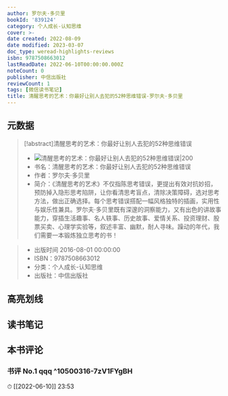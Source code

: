 ```yaml
---
author: 罗尔夫·多贝里
bookId: '839124'
category: 个人成长-认知思维
cover: >-
date created: 2022-08-09
date modified: 2023-03-07
doc_type: weread-highlights-reviews
isbn: 9787508663012
lastReadDate: 2022-06-10T00:00:00.000Z
noteCount: 0
publisher: 中信出版社
reviewCount: 1
tags: [微信读书笔记]
title: 清醒思考的艺术：你最好让别人去犯的52种思维错误-罗尔夫·多贝里
---
```


## 元数据

>[!abstract]清醒思考的艺术：你最好让别人去犯的52种思维错误
> - ![清醒思考的艺术：你最好让别人去犯的52种思维错误|200](https://wfqqreader-1252317822.image.myqcloud.com/cover/124/839124/t7_839124.jpg)
> - 书名：清醒思考的艺术：你最好让别人去犯的52种思维错误
> - 作者：罗尔夫·多贝里
> - 简介：《清醒思考的艺术》不仅指陈思考错误，更提出有效对抗妙招，预防掉入隐形思考陷阱，让你看清思考盲点，清除决策障碍，选对思考方法，做出正确选择。每个思考错误搭配一幅风格独特的插画，实用性与娱乐性兼具。罗尔夫·多贝里既有深邃的洞察能力，又有出色的讲故事能力，穿插生活趣事、名人轶事、历史故事、爱情关系、投资理财、股票买卖、心理学实验等，叙述丰富、幽默，耐人寻味。躁动的年代，我们需要一本锻炼独立思考的书！

> - 出版时间 2016-08-01 00:00:00
> - ISBN：9787508663012
> - 分类：个人成长-认知思维
> - 出版社：中信出版社

## 高亮划线

## 读书笔记

## 本书评论

### 书评 No.1 qqq ^10500316-7zV1FYgBH

⏱ [[2022-06-10]] 23:53
